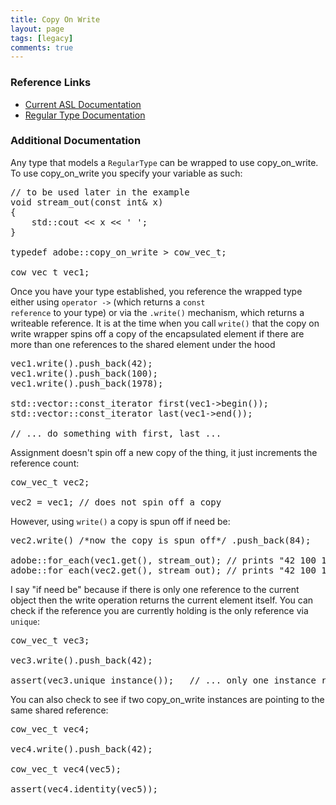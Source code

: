 ```yaml
---
title: Copy On Write
layout: page
tags: [legacy]
comments: true
---
```

### Reference Links

* [Current ASL Documentation](http://stlab.adobe.com/classadobe_1_1copy__on__write.html)
* [Regular Type Documentation](https://stlab.adobe.com/group__concept__regular__type.html)

### Additional Documentation

Any type that models a `RegularType` can be wrapped to use copy_on_write. To use copy_on_write you specify your variable as such:

<pre>
// to be used later in the example
void stream_out(const int& x)
{
    std::cout << x << ' ';
}

typedef adobe::copy_on_write<std::vector<int> > cow_vec_t;

cow_vec_t vec1;
</pre>

Once you have your type established, you reference the wrapped type either using <code>operator -></code> (which returns a <code>const reference</code> to your type) or via the <code>.write()</code> mechanism, which returns a writeable reference. It is at the time when you call <code>write()</code> that the copy on write wrapper spins off a copy of the encapsulated element if there are more than one references to the shared element under the hood

<pre>
vec1.write().push_back(42);
vec1.write().push_back(100);
vec1.write().push_back(1978);

std::vector<int>::const_iterator first(vec1->begin());
std::vector<int>::const_iterator last(vec1->end());

// ... do something with first, last ...
</pre>

Assignment doesn't spin off a new copy of the thing, it just increments the reference count:

<pre>
cow_vec_t vec2;

vec2 = vec1; // does not spin off a copy
</pre>

However, using <code>write()</code> a copy is spun off if need be:

<pre>
vec2.write() /*now the copy is spun off*/ .push_back(84);

adobe::for_each(vec1.get(), stream_out); // prints "42 100 1978 "
adobe::for_each(vec2.get(), stream_out); // prints "42 100 1978 84 "
</pre>

I say "if need be" because if there is only one reference to the current object then the write operation returns the current element itself. You can check if the reference you are currently holding is the only reference via <code>unique</code>:

<pre>
cow_vec_t vec3;

vec3.write().push_back(42);

assert(vec3.unique_instance());   // ... only one instance refers to the shared part
</pre>

You can also check to see if two copy_on_write instances are pointing to the same shared reference:

<pre>
cow_vec_t vec4;

vec4.write().push_back(42);

cow_vec_t vec4(vec5);

assert(vec4.identity(vec5));
</pre>
